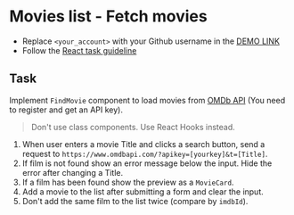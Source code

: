 # Movies list - Fetch movies
- Replace `<your_account>` with your Github username in the
 [DEMO LINK](https://ivan-shpynda.github.io/react_movies-list-fetch-movies/)
- Follow the [React task guideline](https://github.com/mate-academy/react_task-guideline#react-tasks-guideline)

## Task
Implement `FindMovie` component to load movies from [OMDb API](http://www.omdbapi.com/) (You need to register and get an API key).

> Don't use class components. Use React Hooks instead.

1. When user enters a movie Title and clicks a search button, send a request to `https://www.omdbapi.com/?apikey=[yourkey]&t=[Title]`.
1. If film is not found show an error message below the input. Hide the error after changing a Title.
1. If a film has been found show the preview as a `MovieCard`.
1. Add a movie to the list after submitting a form and clear the input.
1. Don't add the same film to the list twice (compare by `imdbId`).
